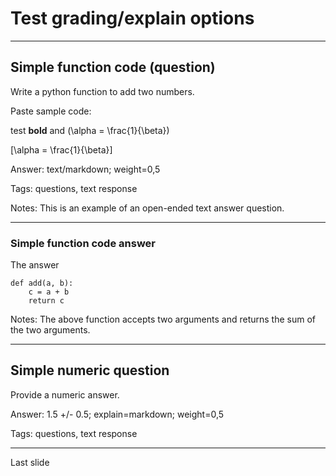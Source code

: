 <!--slidoc-defaults --pace=1 --features=grade_response,quote_response --revision=abc1 -->
# Test grading/explain options

<script>
var TestScripts = {};
TestScripts.basic = [
  ['-ready'],
  ['+loginPrompt', 0, 500, 'login'],
  ['+lateTokenDialog', 0, 0, 'lateToken', ['none']],
  ['initSession', 0, 0, 'reset'],
  ['initSlideView', 2, 500, 'textarea', ['My **answer1**']],
  ['answerTally', 4, 500, 'input', [5.5, 'My *explanation1*']],
  ['answerTally', 5, 500, 'submitSession'],
  ['+lastSlideDialog', 0, 0, 'dialogReturn', [true]],
  ['endPaced', 0, 0, 'end']
  ];
TestScripts.grader = [
  ['-ready'],
  ['+loginPrompt', 0, 500, 'login'],
  ['initSession', 0, 0, 'switchUser', [0]],
  ['-selectUser'],
  ['initSlideView', 2, 500, 'gradeStart'],
  ['gradeStart',   0, 500, 'gradeUpdate', [3.1416, 'My comments1']],
  ['gradeUpdate', 0, 0, 'switchUser', [1]],
  ['selectUser',  0, 500, 'gradeStart'],
  ['gradeStart',  0, 500, 'gradeUpdate', [1.67, 'My comments2']],
  ['gradeUpdate', 0, 0, 'end']
  ];
Slidoc.enableTesting(Slidoc.getParameter('testscript')||'', TestScripts);
</script>

---

## Simple function code (question)

Write a python function to add two numbers.

Paste sample code:

test **bold** and  \(\alpha = \frac{1}{\beta}\)

\[\alpha = \frac{1}{\beta}\]

Answer: text/markdown; weight=0,5

Tags: questions, text response 

Notes: This is an example of an open-ended text answer question.

---

### Simple function code answer

The answer

```
def add(a, b):
    c = a + b
    return c
```

Notes: The above function accepts two arguments and returns the sum of
the two arguments.

---


## Simple numeric question

Provide a numeric answer.

Answer: 1.5 +/- 0.5; explain=markdown; weight=0,5

Tags: questions, text response 

---

Last slide
